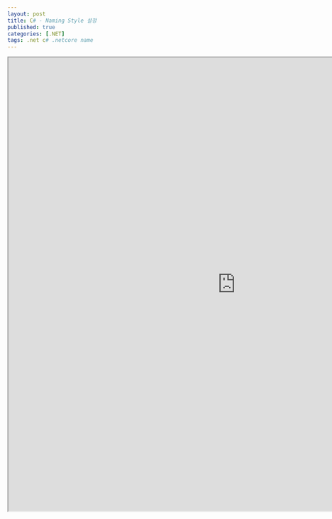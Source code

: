 ```yaml
---
layout: post
title: C# - Naming Style 설정
published: true
categories: [.NET]
tags: .net c# .netcore name
---  
```

<iframe width="1024" height="1024" src="https://docs.google.com/document/d/e/2PACX-1vSEANNg-w_0BQeRoHlUxuMFaNXDTQUE4UYGhNqPkYKEQtjWbAVtdHAd33JcNf0t1K0-8m2NLTZ4bJ_G/pub?embedded=true"></iframe>    
   